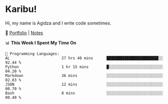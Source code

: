 # Karibu!
Hi, my name is Agidza and I write code sometimes.

🫧 [Portfolio](https://lynnagidza.github.io/) | [Notes](https://medium.com/me/stories/public)

<!--START_SECTION:waka-->
📊 **This Week I Spent My Time On** 

```text
💬 Programming Languages: 
AL                       27 hrs 40 mins      ███████████████████████░░   92.44 % 
Python                   1 hr 15 mins        █░░░░░░░░░░░░░░░░░░░░░░░░   04.20 % 
Markdown                 36 mins             ░░░░░░░░░░░░░░░░░░░░░░░░░   02.03 % 
JSON                     12 mins             ░░░░░░░░░░░░░░░░░░░░░░░░░   00.70 % 
Bash                     8 mins              ░░░░░░░░░░░░░░░░░░░░░░░░░   00.49 % 

```


<!--END_SECTION:waka-->
<!--#### 💟 **Digital Swag**
[![@agidza's Holopin board](https://holopin.me/agidza)](https://holopin.io/@agidza)
